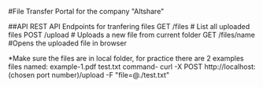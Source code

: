 #File Transfer Portal for the company "Altshare"


##API
REST API Endpoints for tranfering files 
GET /files # List all uploaded files 
POST /upload # Uploads a new file from current folder
GET /files/name #Opens the uploaded file in browser

*Make sure the files are in local folder, for practice there are 2 examples files named:
example-1.pdf
test.txt command- curl -X POST http://localhost:(chosen port number)/upload -F "file=@./test.txt"
